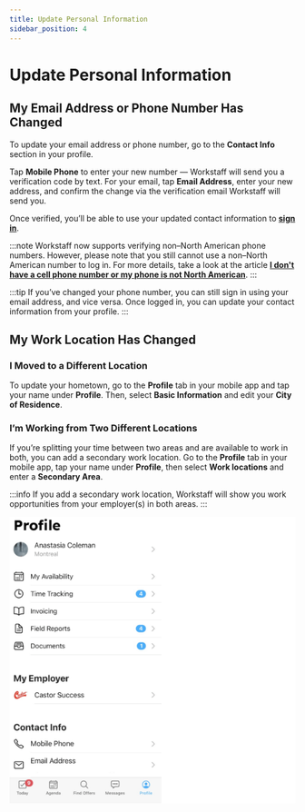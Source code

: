 ```yaml
---
title: Update Personal Information
sidebar_position: 4
---
```


# Update Personal Information

## My Email Address or Phone Number Has Changed

To update your email address or phone number, go to the **Contact Info** section in your profile. 

Tap **Mobile Phone** to enter your new number — Workstaff will send you a verification code by text. 
For your email, tap **Email Address**, enter your new address, and confirm the change via the verification email Workstaff will send you. 

Once verified, you’ll be able to use your updated contact information to [**sign in**](../getting-started.md#sign-in).

:::note
Workstaff now supports verifying non–North American phone numbers. However, please note that you still cannot use a non–North American number to log in.
For more details, take a look at the article [**I don't have a cell phone number or my phone is not North American**](./login.md#i-dont-have-a-cell-phone-number-or-my-phone-is-not-north-american).
:::

:::tip
If you’ve changed your phone number, you can still sign in using your email address, and vice versa. 
Once logged in, you can update your contact information from your profile.
:::

## My Work Location Has Changed

### I Moved to a Different Location

To update your hometown, go to the **Profile** tab in your mobile app and tap your name under **Profile**.
Then, select **Basic Information** and edit your **City of Residence**.

### I’m Working from Two Different Locations

If you’re splitting your time between two areas and are available to work in both, you can add a secondary work location.
Go to the **Profile** tab in your mobile app, tap your name under **Profile**, then select **Work locations** and enter a **Secondary Area**.

:::info
If you add a secondary work location, Workstaff will show you work opportunities from your employer(s) in both areas.
:::

![Informations personnelles](images/personal-info.png)